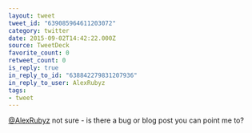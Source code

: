 ```yaml
---
layout: tweet
tweet_id: "639085964611203072"
category: twitter
date: 2015-09-02T14:42:22.000Z
source: TweetDeck
favorite_count: 0
retweet_count: 0
is_reply: true
in_reply_to_id: "638842279831207936"
in_reply_to_user: AlexRubyz
tags:
- tweet
---
```


[@AlexRubyz](https://twitter.com/@AlexRubyz) not sure - is there a bug or blog post you can point me to?
